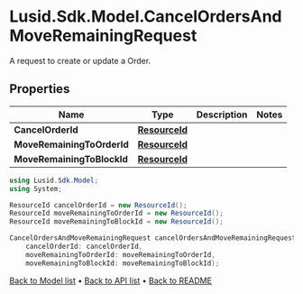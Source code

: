 # Lusid.Sdk.Model.CancelOrdersAndMoveRemainingRequest
A request to create or update a Order.

## Properties

Name | Type | Description | Notes
------------ | ------------- | ------------- | -------------
**CancelOrderId** | [**ResourceId**](ResourceId.md) |  | 
**MoveRemainingToOrderId** | [**ResourceId**](ResourceId.md) |  | 
**MoveRemainingToBlockId** | [**ResourceId**](ResourceId.md) |  | 

```csharp
using Lusid.Sdk.Model;
using System;

ResourceId cancelOrderId = new ResourceId();
ResourceId moveRemainingToOrderId = new ResourceId();
ResourceId moveRemainingToBlockId = new ResourceId();

CancelOrdersAndMoveRemainingRequest cancelOrdersAndMoveRemainingRequestInstance = new CancelOrdersAndMoveRemainingRequest(
    cancelOrderId: cancelOrderId,
    moveRemainingToOrderId: moveRemainingToOrderId,
    moveRemainingToBlockId: moveRemainingToBlockId);
```

[Back to Model list](../README.md#documentation-for-models) &#8226; [Back to API list](../README.md#documentation-for-api-endpoints) &#8226; [Back to README](../README.md)
